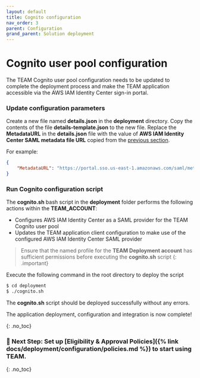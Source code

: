 ```yaml
---
layout: default
title: Cognito configuration
nav_order: 3
parent: Configuration
grand_parent: Solution deployment
---
```


# Cognito user pool configuration

The TEAM Cognito user pool configuration needs to be updated to complete the deployment process and make the TEAM application accessible via the AWS IAM Identity Center sign-in portal.

### Update configuration parameters

Create a new file named **details.json** in the **deployment** directory. Copy the contents of the file **details-template.json** to the new file. Replace the **MetadataURL** in the **details.json** file with the value of **AWS IAM Identity Center SAML metadata file URL** copied from the [previous section](#iam-identity-center-saml-integration).

For example:

```json
{
    "MetadataURL": "https://portal.sso.us-east-1.amazonaws.com/saml/metadata/ODQzNTUxMTgwNTcyX2lucy04NGM3MThiMzkyY2Y2YTM1"
}
```

### Run Cognito configuration script
The **cognito.sh** bash script in the **deployment** folder performs the following actions within the **TEAM_ACCOUNT**:

- Configures AWS IAM Identity Center as a SAML provider for the TEAM Cognito user pool
- Updates the TEAM application client configuration to make use of the configured AWS IAM Identity Center SAML provider

> Ensure that the named profile for the **TEAM Deployment account** has sufficient permissions before executing the **cognito.sh** script
{: .important}

Execute the following command in the root directory to deploy the script

```sh
$ cd deployment
$ ./cognito.sh
```
The **cognito.sh** script should be deployed successfully without any errors.

The application deployment, configuration and integration is now complete!

{: .no_toc}
### 🚀 Next Step: Set up [Eligibility & Approval Policies]({% link docs/deployment/configuration/policies.md %}) to start using TEAM.
{: .no_toc}
